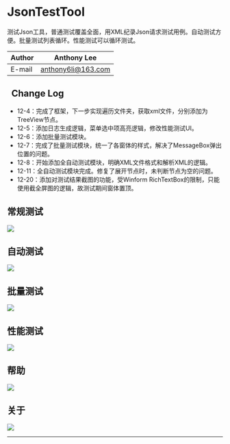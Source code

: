 # JsonTestTool
测试Json工具，普通测试覆盖全面，用XML纪录Json请求测试用例。自动测试方便。批量测试列表循环。性能测试可以循环测试。

|Author|Anthony Lee|
|---|---
|E-mail|anthony6li@163.com

##    Change Log


* 12-4：完成了框架，下一步实现遍历文件夹，获取xml文件，分别添加为TreeView节点。
* 12-5：添加日志生成逻辑，菜单选中项高亮逻辑，修改性能测试UI。
* 12-6：添加批量测试模块。
* 12-7：完成了批量测试模块，统一了各窗体的样式，解决了MessageBox弹出位置的问题。
* 12-8：开始添加全自动测试模块，明确XML文件格式和解析XML的逻辑。
* 12-11：全自动测试模块完成。修复了展开节点时，未判断节点为空的问题。
* 12-20：添加对测试结果截图的功能，受Winform RichTextBox的限制，只能使用截全屏图的逻辑，故测试期间窗体置顶。

## 常规测试
![][常规测试]

## 自动测试
![][自动测试]

## 批量测试
![][批量测试]

## 性能测试
![][性能测试]

## 帮助
![][帮助]

## 关于
![][关于]

--------------------------------
[常规测试]:https://github.com/anthony6li/ARImages/blob/master/ReadMe%E7%94%A8%E5%9B%BE/%E5%B8%B8%E8%A7%84%E6%B5%8B%E8%AF%95%E7%95%8C%E9%9D%A2.png
[自动测试]:https://github.com/anthony6li/ARImages/blob/master/ReadMe%E7%94%A8%E5%9B%BE/%E8%87%AA%E5%8A%A8%E6%B5%8B%E8%AF%95%E7%95%8C%E9%9D%A2.png
[批量测试]:https://github.com/anthony6li/ARImages/blob/master/ReadMe%E7%94%A8%E5%9B%BE/%E6%89%B9%E9%87%8F%E6%B5%8B%E8%AF%95%E7%95%8C%E9%9D%A2.png
[性能测试]:https://github.com/anthony6li/ARImages/blob/master/ReadMe%E7%94%A8%E5%9B%BE/%E6%80%A7%E8%83%BD%E6%B5%8B%E8%AF%95%E7%95%8C%E9%9D%A2.png
[帮助]:https://github.com/anthony6li/ARImages/blob/master/ReadMe%E7%94%A8%E5%9B%BE/Json%E6%B5%8B%E8%AF%95%E5%B7%A5%E5%85%B7%E5%B8%AE%E5%8A%A9%E7%95%8C%E9%9D%A2.png
[关于]:https://github.com/anthony6li/ARImages/blob/master/ReadMe%E7%94%A8%E5%9B%BE/Json%E6%B5%8B%E8%AF%95%E5%B7%A5%E5%85%B7%E5%85%B3%E4%BA%8E%E7%95%8C%E9%9D%A2.png
